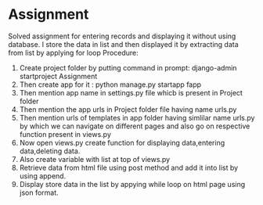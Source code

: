 # Assignment
Solved assignment for entering  records and displaying it without using database. I store the data in list and then displayed it by extracting data from list by applying for loop
Procedure:
1. Create project folder by putting command in prompt: django-admin startproject Assignment
2. Then create app for it : python manage.py startapp fapp
3. Then mention app name in settings.py file whicb is present in Project folder
4. Then mention the app urls in Project folder file having name urls.py
5. Then mention urls of templates  in app folder having simlilar name urls.py by which we can navigate on different pages and also go on  respective function present in views.py
6. Now open views.py create function for displaying data,entering data,deleting data.
7. Also create variable with list at top of views.py
8. Retrieve data from html file using post method and add it into list by using append.
9. Display store data in the list by appying while loop on html page using json format.
